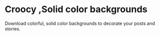 # Croocy ,Solid color backgrounds
Download colorful, solid color backgrounds to decorate your posts and stories.
